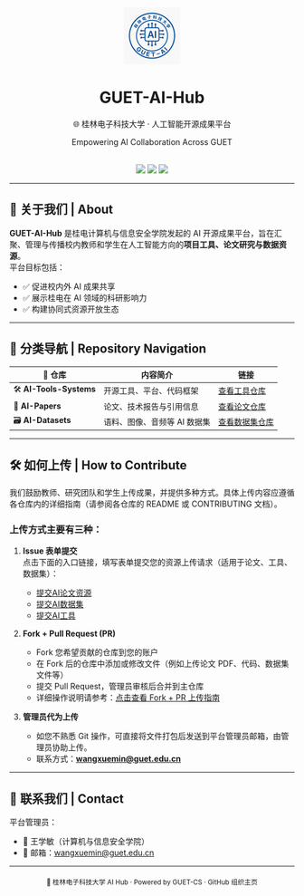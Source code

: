 <div align="center">
  <img src="guet_ai_final_compressed.png" width="100" />
  <h1>GUET-AI-Hub</h1>
  <p>🌐 桂林电子科技大学 · 人工智能开源成果平台</p>
  <p>Empowering AI Collaboration Across GUET</p>
  <br>
  <a href="https://github.com/GUET-AI-Hub/AI-Tools-Systems"><img src="https://img.shields.io/badge/AI%20Tools-blue?style=flat-square&logo=github"></a>
  <a href="https://github.com/GUET-AI-Hub/AI-Papers"><img src="https://img.shields.io/badge/AI%20Papers-green?style=flat-square&logo=read-the-docs"></a>
  <a href="https://github.com/GUET-AI-Hub/AI-Datasets"><img src="https://img.shields.io/badge/AI%20Datasets-orange?style=flat-square&logo=datadog"></a>
</div>

---

## 🧠 关于我们 | About

**GUET-AI-Hub** 是桂电计算机与信息安全学院发起的 AI 开源成果平台，旨在汇聚、管理与传播校内教师和学生在人工智能方向的**项目工具、论文研究与数据资源**。  
平台目标包括：

- ✅ 促进校内外 AI 成果共享
- ✅ 展示桂电在 AI 领域的科研影响力
- ✅ 构建协同式资源开放生态

---

## 📂 分类导航 | Repository Navigation

| 📁 仓库                | 内容简介               | 链接                                                                 |
|-----------------------|------------------------|----------------------------------------------------------------------|
| 🛠️ **AI-Tools-Systems** | 开源工具、平台、代码框架   | [查看工具仓库](https://github.com/GUET-AI-Hub/AI-Tools-Systems)         |
| 📄 **AI-Papers**        | 论文、技术报告与引用信息     | [查看论文仓库](https://github.com/GUET-AI-Hub/AI-Papers)                |
| 🗃️ **AI-Datasets**      | 语料、图像、音频等 AI 数据集 | [查看数据集仓库](https://github.com/GUET-AI-Hub/AI-Datasets)              |

---

## 🛠️ 如何上传 | How to Contribute

我们鼓励教师、研究团队和学生上传成果，并提供多种方式。具体上传内容应遵循各仓库内的详细指南（请参阅各仓库的 README 或 CONTRIBUTING 文档）。

### 上传方式主要有三种：
1. **Issue 表单提交**  
   点击下面的入口链接，填写表单提交您的资源上传请求（适用于论文、工具、数据集）：  
   - [提交AI论文资源](https://github.com/GUET-AI-Hub/AI-Papers/issues/new?template=create_paper.yml)  
   - [提交AI数据集](https://github.com/GUET-AI-Hub/AI-Datasets/issues/new?template=create_dataset.yml)  
   - [提交AI工具](https://github.com/GUET-AI-Hub/AI-Tools-Systems/issues/new?template=create_tool.yml)

2. **Fork + Pull Request (PR)**  
   - Fork 您希望贡献的仓库到您的账户  
   - 在 Fork 后的仓库中添加或修改文件（例如上传论文 PDF、代码、数据集文件等）  
   - 提交 Pull Request，管理员审核后合并到主仓库
   - 详细操作说明请参考：[点击查看 Fork + PR 上传指南](./help%20doc.md)
3. **管理员代为上传**  
   - 如您不熟悉 Git 操作，可直接将文件打包后发送到平台管理员邮箱，由管理员协助上传。  
   - 联系方式：**wangxuemin@guet.edu.cn**

---



## 💬 联系我们 | Contact

平台管理员：  
- 👤 王学敏（计算机与信息安全学院）  
- 📮 邮箱：<wangxuemin@guet.edu.cn>

---

<div align="center">
  <sub>📢 桂林电子科技大学 AI Hub · Powered by GUET-CS · GitHub 组织主页</sub>
</div>
